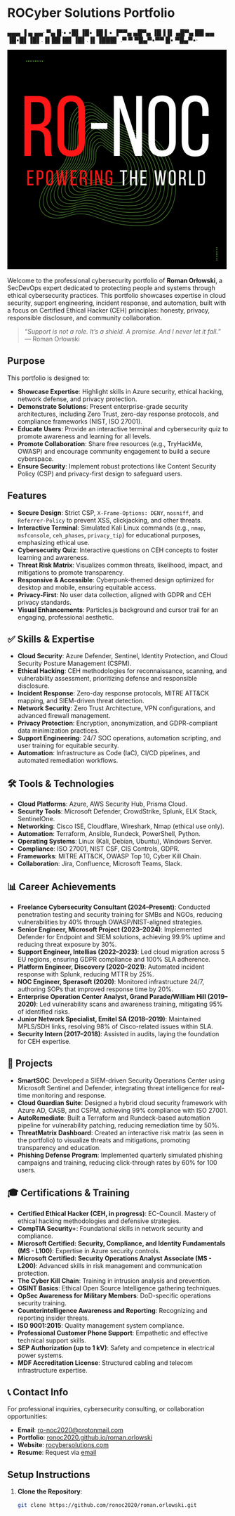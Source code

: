 # ROCyber Solutions Portfolio
▄▄▄         ▐ ▄        ▄▄·
▀▄ █·▪     •█▌▐█▪     ▐█ ▌▪
▐▀▀▄  ▄█▀▄ ▐█▐▐▌ ▄█▀▄ ██ ▄▄
▐█•█▌▐█▌.▐▌██▐█▌▐█▌.▐▌▐███▌
.▀  ▀ ▀█▄▀▪▀▀ █▪ ▀█▄▀▪·

![RO-NOC logo](https://raw.githubusercontent.com/ronoc2020/roman.orlowski/main/RO-NOC.png "RO-NOC Logo")

Welcome to the professional cybersecurity portfolio of **Roman Orłowski**, a SecDevOps expert dedicated to protecting people and systems through ethical cybersecurity practices. This portfolio showcases expertise in cloud security, support engineering, incident response, and automation, built with a focus on Certified Ethical Hacker (CEH) principles: honesty, privacy, responsible disclosure, and community collaboration.

> “*Support is not a role. It’s a shield. A promise. And I never let it fall.*” — Roman Orłowski

## Purpose
This portfolio is designed to:
- **Showcase Expertise**: Highlight skills in Azure security, ethical hacking, network defense, and privacy protection.
- **Demonstrate Solutions**: Present enterprise-grade security architectures, including Zero Trust, zero-day response protocols, and compliance frameworks (NIST, ISO 27001).
- **Educate Users**: Provide an interactive terminal and cybersecurity quiz to promote awareness and learning for all levels.
- **Promote Collaboration**: Share free resources (e.g., TryHackMe, OWASP) and encourage community engagement to build a secure cyberspace.
- **Ensure Security**: Implement robust protections like Content Security Policy (CSP) and privacy-first design to safeguard users.

## Features
- **Secure Design**: Strict CSP, `X-Frame-Options: DENY`, `nosniff`, and `Referrer-Policy` to prevent XSS, clickjacking, and other threats.
- **Interactive Terminal**: Simulated Kali Linux commands (e.g., `nmap`, `msfconsole`, `ceh_phases`, `privacy_tip`) for educational purposes, emphasizing ethical use.
- **Cybersecurity Quiz**: Interactive questions on CEH concepts to foster learning and awareness.
- **Threat Risk Matrix**: Visualizes common threats, likelihood, impact, and mitigations to promote transparency.
- **Responsive & Accessible**: Cyberpunk-themed design optimized for desktop and mobile, ensuring equitable access.
- **Privacy-First**: No user data collection, aligned with GDPR and CEH privacy standards.
- **Visual Enhancements**: Particles.js background and cursor trail for an engaging, professional aesthetic.

## ✅ Skills & Expertise
- **Cloud Security**: Azure Defender, Sentinel, Identity Protection, and Cloud Security Posture Management (CSPM).
- **Ethical Hacking**: CEH methodologies for reconnaissance, scanning, and vulnerability assessment, prioritizing defense and responsible disclosure.
- **Incident Response**: Zero-day response protocols, MITRE ATT&CK mapping, and SIEM-driven threat detection.
- **Network Security**: Zero Trust Architecture, VPN configurations, and advanced firewall management.
- **Privacy Protection**: Encryption, anonymization, and GDPR-compliant data minimization practices.
- **Support Engineering**: 24/7 SOC operations, automation scripting, and user training for equitable security.
- **Automation**: Infrastructure as Code (IaC), CI/CD pipelines, and automated remediation workflows.

## 🛠️ Tools & Technologies
- **Cloud Platforms**: Azure, AWS Security Hub, Prisma Cloud.
- **Security Tools**: Microsoft Defender, CrowdStrike, Splunk, ELK Stack, SentinelOne.
- **Networking**: Cisco ISE, Cloudflare, Wireshark, Nmap (ethical use only).
- **Automation**: Terraform, Ansible, Rundeck, PowerShell, Python.
- **Operating Systems**: Linux (Kali, Debian, Ubuntu), Windows Server.
- **Compliance**: ISO 27001, NIST CSF, CIS Controls, GDPR.
- **Frameworks**: MITRE ATT&CK, OWASP Top 10, Cyber Kill Chain.
- **Collaboration**: Jira, Confluence, Microsoft Teams, Slack.

## 📊 Career Achievements
- **Freelance Cybersecurity Consultant (2024–Present)**: Conducted penetration testing and security training for SMBs and NGOs, reducing vulnerabilities by 40% through OWASP/NIST-aligned strategies.
- **Senior Engineer, Microsoft Project (2023–2024)**: Implemented Defender for Endpoint and SIEM solutions, achieving 99.9% uptime and reducing threat exposure by 30%.
- **Support Engineer, Intellias (2022–2023)**: Led cloud migration across 5 EU regions, ensuring GDPR compliance and 100% SLA adherence.
- **Platform Engineer, Discovery (2020–2021)**: Automated incident response with Splunk, reducing MTTR by 25%.
- **NOC Engineer, Sperasoft (2020)**: Monitored infrastructure 24/7, authoring SOPs that improved response time by 20%.
- **Enterprise Operation Center Analyst, Grand Parade/William Hill (2019–2020)**: Led vulnerability scans and awareness training, mitigating 95% of identified risks.
- **Junior Network Specialist, Emitel SA (2018–2019)**: Maintained MPLS/SDH links, resolving 98% of Cisco-related issues within SLA.
- **Security Intern (2017–2018)**: Assisted in audits, laying the foundation for CEH expertise.

## 🚀 Projects
- **SmartSOC**: Developed a SIEM-driven Security Operations Center using Microsoft Sentinel and Defender, integrating threat intelligence for real-time monitoring and response.
- **Cloud Guardian Suite**: Designed a hybrid cloud security framework with Azure AD, CASB, and CSPM, achieving 99% compliance with ISO 27001.
- **AutoRemediate**: Built a Terraform and Rundeck-based automation pipeline for vulnerability patching, reducing remediation time by 50%.
- **ThreatMatrix Dashboard**: Created an interactive risk matrix (as seen in the portfolio) to visualize threats and mitigations, promoting transparency and education.
- **Phishing Defense Program**: Implemented quarterly simulated phishing campaigns and training, reducing click-through rates by 60% for 100 users.

## 🎓 Certifications & Training
- **Certified Ethical Hacker (CEH, in progress)**: EC-Council. Mastery of ethical hacking methodologies and defensive strategies.
- **CompTIA Security+**: Foundational skills in network security and compliance.
- **Microsoft Certified: Security, Compliance, and Identity Fundamentals (MS - L100)**: Expertise in Azure security controls.
- **Microsoft Certified: Security Operations Analyst Associate (MS - L200)**: Advanced skills in risk management and communication protection.
- **The Cyber Kill Chain**: Training in intrusion analysis and prevention.
- **OSINT Basics**: Ethical Open Source Intelligence gathering techniques.
- **OpSec Awareness for Military Members**: DoD-specific operations security training.
- **Counterintelligence Awareness and Reporting**: Recognizing and reporting insider threats.
- **ISO 9001:2015**: Quality management system compliance.
- **Professional Customer Phone Support**: Empathetic and effective technical support skills.
- **SEP Authorization (up to 1 kV)**: Safety and competence in electrical power systems.
- **MDF Accreditation License**: Structured cabling and telecom infrastructure expertise.

## 📞 Contact Info
For professional inquiries, cybersecurity consulting, or collaboration opportunities:
- **Email**: [ro-noc2020@protonmail.com](mailto:ro-noc2020@protonmail.com)
- **Portfolio**: [ronoc2020.github.io/roman.orlowski](https://ronoc2020.github.io/roman.orlowski)
- **Website**: [rocybersolutions.com](https://rocybersolutions.com)
- **Resume**: Request via [email](mailto:ro-noc2020@protonmail.com)

## Setup Instructions
1. **Clone the Repository**:
   ```bash
   git clone https://github.com/ronoc2020/roman.orlowski.git
